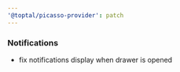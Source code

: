 ```yaml
---
'@toptal/picasso-provider': patch
---
```


### Notifications

- fix notifications display when drawer is opened
